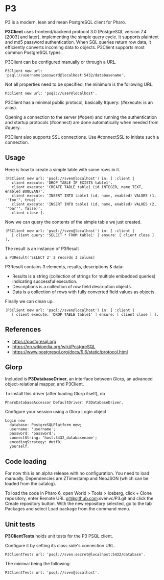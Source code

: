 # P3

P3 is a modern, lean and mean PostgreSQL client for Pharo.

**P3Client** uses frontend/backend protocol 3.0 (PostgreSQL version 7.4 [2003] and later), implementing the simple query cycle. It supports plaintext and md5 password authentication. When SQL queries return row data, it efficiently converts incoming data to objects. P3Client supports most common PostgreSQL types.

P3Client can be configured manually or through a URL.

    P3Client new url: 'psql://username:password@localhost:5432/databasename'.

Not all properties need to be specified, the minimum is the following URL.

    P3Client new url: 'psql://user@localhost'.

P3Client has a minimal public protocol, basically #query: (#execute: is an alias).

Opening a connection to the server (#open) and running the authentication and startup protocols (#connect) are done automatically when needed from #query.

P3Client also supports SSL connections. Use #connectSSL to initiate such a connection.


## Usage 

Here is how to create a simple table with some rows in it.

    (P3Client new url: 'psql://sven@localhost') in: [ :client |
       client execute: 'DROP TABLE IF EXISTS table1'.
       client execute: 'CREATE TABLE table1 (id INTEGER, name TEXT, enabled BOOLEAN)'.
       client execute: 'INSERT INTO table1 (id, name, enabled) VALUES (1, ''foo'', true)'.
       client execute: 'INSERT INTO table1 (id, name, enabled) VALUES (2, ''bar'', false)'.
       client close ].
	
Now we can query the contents of the simple table we just created.

    (P3Client new url: 'psql://sven@localhost') in: [ :client |
       [ client query: 'SELECT * FROM table1' ] ensure: [ client close ] ].

The result is an instance of P3Result

	a P3Result('SELECT 2' 2 records 3 colums)

P3Result contains 3 elements,  results, descriptions & data:
- Results is a string (collection of strings for multiple embedded queries) indicating successful execution.
- Descriptions is a collection of row field description objects.
- Data is a collection of rows with fully converted field values as objects.

Finally we can clean up.

    (P3Client new url: 'psql://sven@localhost') in: [ :client |
       [ client execute: 'DROP TABLE table1' ] ensure: [ client close ] ].


## References 

-  https://postgresql.org
-  https://en.wikipedia.org/wiki/PostgreSQL
-  https://www.postgresql.org/docs/9.6/static/protocol.html


## Glorp

Included is **P3DatabaseDriver**, an interface between Glorp, an advanced object-relational mapper, and P3Client.

To install this driver (after loading Glorp itself), do

    PharoDatabaseAccessor DefaultDriver: P3DatabaseDriver.

Configure your session using a Glorp Login object

    Login new
      database: PostgreSQLPlatform new;
      username: 'username';
      password: 'password';
      connectString: 'host:5432_databasename';
      encodingStrategy: #utf8;
      yourself.


## Code loading

For now this is an alpha release with no configuration. You need to load manually. Dependencies are ZTimestamp and NeoJSON (which can be loaded from the catalog).

To load the code in Pharo 6, open World > Tools > Iceberg, click + Clone repository, enter Remote URL git@github.com:svenvc/P3.git and click the Create repository button. With the new repository selected, go to the tab Packages and select Load package from the command menu.


## Unit tests

**P3ClientTests** holds unit tests for the P3 PSQL client.

Configure it by setting its class side's connection URL.

    P3ClientTests url: 'psql://sven:secret@localhost:5432/database'.

The minimal being the following:

    P3ClientTests url: 'psql://sven@localhost'. 
